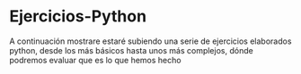 # Ejercicios-Python
A continuación mostrare estaré subiendo una serie de ejercicios elaborados python, desde los más básicos hasta unos más complejos, dónde podremos evaluar que es lo que hemos hecho
